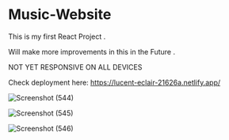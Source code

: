 # Music-Website

This is my first React Project .

Will make more improvements in this in the Future .

NOT YET RESPONSIVE ON ALL DEVICES

Check deployment here: https://lucent-eclair-21626a.netlify.app/

![Screenshot (544)](https://user-images.githubusercontent.com/112816730/219827195-f57081d8-d315-4670-bb94-4a54a3b8638e.png)

![Screenshot (545)](https://user-images.githubusercontent.com/112816730/219827197-199ddc17-513e-4afd-baee-2540af1d9328.png)

![Screenshot (546)](https://user-images.githubusercontent.com/112816730/219827201-4aef6a67-bbd5-4f38-b6fb-fdc62265c7e6.png)
